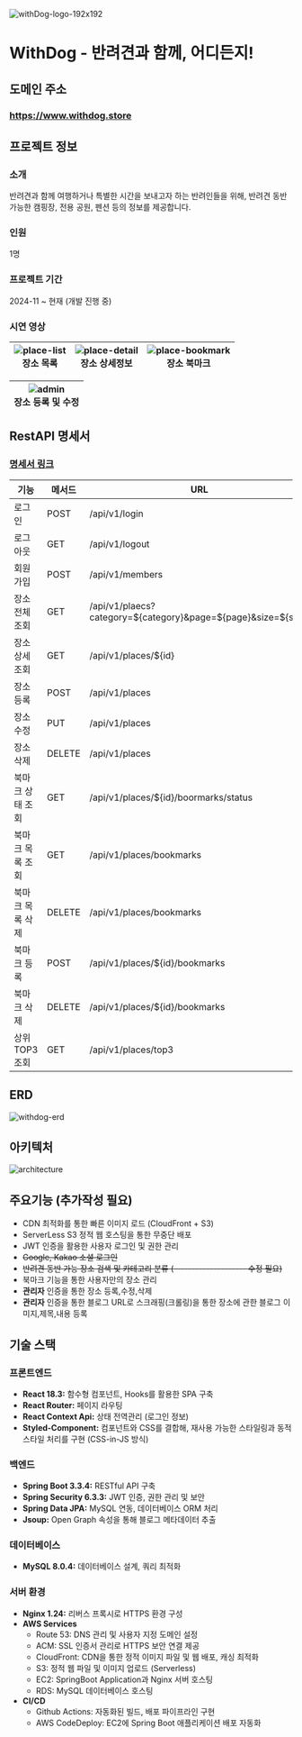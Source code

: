 ![withDog-logo-192x192](https://github.com/user-attachments/assets/bd412edd-d0c7-4dc8-b294-445dbcb2d57a) 
# WithDog - 반려견과 함께, 어디든지!

## 도메인 주소
### https://www.withdog.store

## 프로젝트 정보
### 소개 
반려견과 함께 여행하거나 특별한 시간을 보내고자 하는 반려인들을 위해, 반려견 동반 가능한 캠핑장, 전용 공원, 펜션 등의 정보를 제공합니다.

### 인원
1명
### 프로젝트 기간
2024-11 ~ 현재 (개발 진행 중)

### 시연 영상
![place-list](https://github.com/user-attachments/assets/6ff21f6c-b40c-469d-8025-f43a16ab2e37)<br>장소 목록 | ![place-detail](https://github.com/user-attachments/assets/75e1c64e-6add-4b72-a591-878c1fb3589e)<br>장소 상세정보 | ![place-bookmark](https://github.com/user-attachments/assets/1f673794-3eb4-4f8f-8a19-7be4342d6949)<br>장소 북마크
---|---|---|

![admin](https://github.com/user-attachments/assets/ed887958-9a99-454b-b3e1-0111a86d55a2)<br>장소 등록 및 수정 |
---|

## RestAPI 명세서
### [명세서 링크](https://hyunsense.notion.site/withDodg-RESTapi-17b05c7d6d42802cae8bccaff7fca8c6?pvs=4)
기능|메서드|URL
----|---|----|
로그인 | POST | /api/v1/login
로그아웃 | GET | /api/v1/logout
회원가입 | POST | /api/v1/members
장소 전체 조회 | GET | /api/v1/plaecs?category=${category}&page=${page}&size=${size}
장소 상세 조회 | GET | /api/v1/places/${id}
장소 등록 | POST | /api/v1/places
장소 수정 | PUT | /api/v1/places
장소 삭제 | DELETE | /api/v1/places
북마크 상태 조회 | GET | /api/v1/places/${id}/boormarks/status
북마크 목록 조회 | GET | /api/v1/places/bookmarks
북마크 목록 삭제 | DELETE | /api/v1/places/bookmarks
북마크 등록 | POST | /api/v1/places/${id}/bookmarks
북마크 삭제 | DELETE | /api/v1/places/${id}/bookmarks
상위 TOP3 조회 | GET | /api/v1/places/top3

## ERD
![withdog-erd](https://github.com/user-attachments/assets/be45682b-dd09-4c5d-8581-12899f0517a5)

## 아키텍처
![architecture](https://github.com/user-attachments/assets/45c5d72b-9bac-4c6d-8467-89b299bcbfe9)

## 주요기능 (추가작성 필요)
- CDN 최적화를 통한 빠른 이미지 로드 (CloudFront + S3)
- ServerLess S3 정적 웹 호스팅을 통한 무중단 배포
- JWT 인증을 활용한 사용자 로그인 및 권한 관리
- ~~Google, Kakao 소셜 로그인~~
- ~~반려견 동반 가능 장소 검색 및 카테고리 분류 (-------------------- 수정 필요)~~
- 북마크 기능을 통한 사용자만의 장소 관리
- **관리자** 인증을 통한 장소 등록,수정,삭제
- **관리자** 인증을 통한 블로그 URL로 스크래핑(크롤링)을 통한 장소에 관한 블로그 이미지,제목,내용 등록

## 기술 스택
### 프론트엔드

- **React 18.3:** 함수형 컴포넌트, Hooks를 활용한 SPA 구축
- **React Router:** 페이지 라우팅
- **React Context Api:** 상태 전역관리 (로그인 정보)
- **Styled-Component:** 컴포넌트와 CSS를 결합해, 재사용 가능한 스타일링과 동적 스타일 처리를 구현 (CSS-in-JS 방식)

### 백엔드

- **Spring Boot 3.3.4:** RESTful API 구축
- **Spring Security 6.3.3:** JWT 인증, 권한 관리 및 보안
- **Spring Data JPA:** MySQL 연동, 데이터베이스 ORM 처리
- **Jsoup:** Open Graph 속성을 통해 블로그 메타데이터 추출

### 데이터베이스

- **MySQL 8.0.4:** 데이터베이스 설계, 쿼리 최적화

### 서버 환경

- **Nginx 1.24:** 리버스 프록시로 HTTPS 환경 구성
- **AWS Services**
    - Route 53: DNS 관리 및 사용자 지정 도메인 설정
    - ACM: SSL 인증서 관리로 HTTPS 보안 연결 제공
    - CloudFront: CDN을 통한 정적 이미지 파일 및 웹 배포, 캐싱 최적화
    - S3: 정적 웹 파일 및 이미지 업로드 (Serverless)
    - EC2: SpringBoot Application과 Nginx 서버 호스팅
    - RDS: MySQL 데이터베이스 호스팅
 - **CI/CD**
    - Github Actions: 자동화된 빌드, 배포 파이프라인 구현
    - AWS CodeDeploy: EC2에 Spring Boot 애플리케이션 배포 자동화
